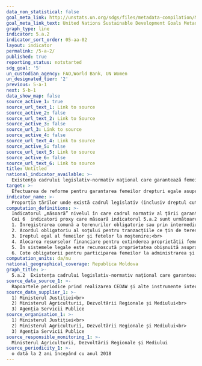 ```yaml
---
data_non_statistical: false
goal_meta_link: http://unstats.un.org/sdgs/files/metadata-compilation/Metadata-Goal-5.pdf
goal_meta_link_text: United Nations Sustainable Development Goals Metadata (pdf 634kB)
graph_type: line
indicator: 5.a.2
indicator_sort_order: 05-aa-02
layout: indicator
permalink: /5-a-2/
published: true
reporting_status: notstarted
sdg_goal: '5'
un_custodian_agency: FAO,World Bank, UN Women
un_designated_tier: '2'
previous: 5-a-1
next: 5-b-1
data_show_map: false
source_active_1: true
source_url_text_1: Link to source
source_active_2: false
source_url_text_2: Link to Source
source_active_3: false
source_url_3: Link to source
source_active_4: false
source_url_text_4: Link to source
source_active_5: false
source_url_text_5: Link to source
source_active_6: false
source_url_text_6: Link to source
title: Untitled
national_indicator_available: >-
  Existența cadrului legislativ-normativ național care garantează femeilor drepturi egale la proprietate și/sau control asupra pământurilor
target: >-
  Efectuarea de reforme pentru garantarea femeilor drepturi egale asupra resurselor economice, accesului la proprietate și control asupra terenurilor și a altor forme de proprietate, serviciilor financiare, moștenirii și resurselor naturale, în conformitate cu legislația națională
indicator_name: >-
  Proporția țărilor unde există cadrul legislativ (inclusiv dreptul cutumiar) care garantează femeilor drepturi egale la proprietate și/sau control asupra pământurilor
computation_definitions: >-
  Indicatorul „măsoară” nivelul în care cadrul normativ al țării garantează drepturile de teren ale femeilor, acest lucru fiind apreciat prin intermediul a 6 indicatori proxy extrași din dreptul internațional și bunele practici internaționale acceptate, în special Convenția privind eliminarea tuturor formelor de discriminare împotriva femeilor (CEDAW) și Ghidurile voluntare pentru guvernarea responsabilă a gospodăriei pescuitului și silviculturii (VGGT), aprobate în unanimitate în anul 2012 de către membrii Comitetului pentru Securitatea Alimentară (CFS).<br> 
  Cei 6  indicatori proxy care măsoară indicatorul 5.a.2 sunt următoarele:<br> 
  1. Înregistrarea comună a terenurilor obligatorie sau prin intermediul stimulentelor economice;<br> 
  2. Acordul obligatoriu al soțului pentru tranzacțiile ce țin de terenuri;<br> 
  3. Dreptul egal al femeilor și fetelor la moștenire;<br> 
  4. Alocarea resurselor financiare pentru extinderea proprietății femeilor și control asupra terenurilor;<br> 
  5. În sistemele legale este recunoscută proprietatea obișnuită asupra terenurilor, există o protecție clară a drepturilor femeilor asupra terenurilor<br> 
  6. Cote obligatorii pentru participarea femeilor la administrarea și gestionarea terenurilor
computation_units: da/nu
national_geographical_coverage: Republica Moldova
graph_title: >-
  5.a.2  Existența cadrului legislativ-normativ național care garantează femeilor drepturi egale la proprietate și/sau control asupra pământurilor
source_data_source_1: >-
  Rapoartele periodice prind realizarea CEDAW și alte instrumente internaționale în materie la care țara este parte
source_data_supplier_1: >-
  1) Ministerul Justiției<br> 
  2) Ministerul Agriculturii, Dezvoltării Regionale și Mediului<br> 
  3) Agenția Servicii Publice
source_organisation_1: >-
  1) Ministerul Justiției<br> 
  2) Ministerul Agriculturii, Dezvoltării Regionale și Mediului<br> 
  3) Agenția Servicii Publice
source_responsible_monitoring_1: >-
  Ministerul Agriculturii, Dezvoltării Regionale și Mediului
source_periodicity_1: >-
  o dată la 2 ani începând cu anul 2018
---
```

